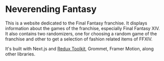 # Neverending Fantasy

This is a website dedicated to the Final Fantasy franchise. It displays information about the games of the franchise, especially Final Fantasy XIV. It also contains two randomizers, one for choosing a random game of the franchise and other to get a selection of fashion related items of FFXIV.

It's built with Next.js and [Redux Toolkit](https://redux-toolkit.js.org), Grommet, Framer Motion, along other libraries.
